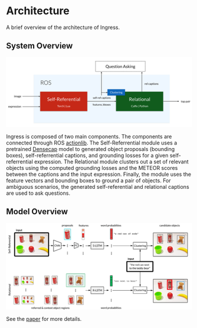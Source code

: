 # Architecture

A brief overview of the architecture of Ingress. 

## System Overview

![](../data/soft_arch.png)

Ingress is composed of two main components. The components are connected through ROS [actionlib](http://wiki.ros.org/actionlib). The Self-Referrential module uses a pretrained [Densecap](https://github.com/jcjohnson/densecap) model to generated object proposals (bounding boxes), self-referrential captions, and grounding losses for a given self-referrential expression. The Relational module clusters out a set of relevant objects using the computed grounding losses and the METEOR scores between the captions and the input expression. Finally, the module uses the feature vectors and bounding boxes to ground a pair of objects. For ambiguous scenarios, the generated self-referential and relational captions are used to ask questions.

## Model Overview

![](../data/model_arch.jpg)

See the [paper](http://www.roboticsproceedings.org/rss14/p28.pdf) for more details.

